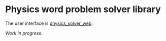 # Physics word problem solver library
The user interface is [physics_solver_web](https://github.com/InAnYan/physics_solver_web).

*Work in progress.*
